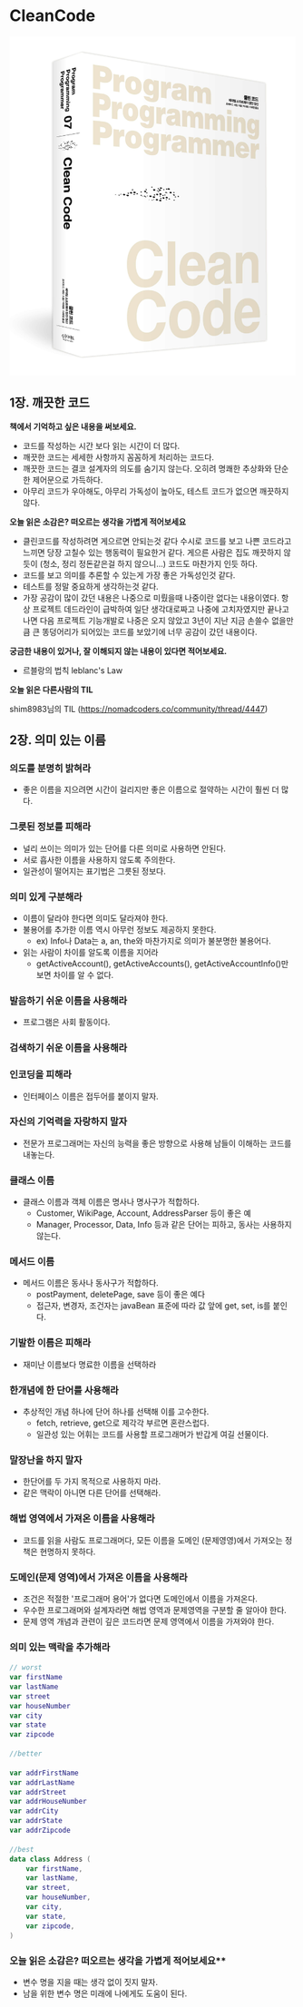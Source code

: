 # CleanCode

![clean_code](../images/clean-code.jpeg)

## 1장. 깨끗한 코드

**책에서 기억하고 싶은 내용을 써보세요.**

- 코드를 작성하는 시간 보다 읽는 시간이 더 많다.
- 깨끗한 코드는 세세한 사항까지 꼼꼼하게 처리하는 코드다.
- 깨끗한 코드는 결코 설계자의 의도를 숨기지 않는다. 오히려 명쾌한 추상화와 단순한 제어문으로 가득하다.
- 아무리 코드가 우아해도, 아무리 가독성이 높아도, 테스트 코드가 없으면 깨끗하지 않다.

**오늘 읽은 소감은? 떠오르는 생각을 가볍게 적어보세요**

- 클린코드를 작성하려면 게으르면 안되는것 같다 수시로 코드를 보고 나쁜 코드라고 느끼면 당장 고칠수 있는 행동력이 필요한거 같다. 게으른 사람은 집도 깨끗하지 않듯이 (청소, 정리 정돈같은걸 하지 않으니...) 코드도 마찬가지 인듯 하다.
- 코드를 보고 의미를 추론할 수 있는게 가장 좋은 가독성인것 같다.
- 테스트를 정말 중요하게 생각하는것 같다.
- 가장 공감이 많이 갔던 내용은 나중으로 미뤘을때 나중이란 없다는 내용이였다. 항상 프로젝트 데드라인이 급박하여 일단 생각대로짜고 나중에 고치자였지만 끝나고나면 다음 프로젝트 기능개발로 나중은 오지 않았고 3년이 지난 지금 손쓸수 없을만큼 큰 똥덩어리가 되어있는 코드를 보았기에 너무 공감이 갔던 내용이다.

**궁금한 내용이 있거나, 잘 이해되지 않는 내용이 있다면 적어보세요.**

- 르블랑의 법칙 leblanc's Law

**오늘 읽은 다른사람의 TIL**

shim8983님의 TIL (https://nomadcoders.co/community/thread/4447)

## 2장. 의미 있는 이름

### 의도를 분명히 밝혀라

- 좋은 이름을 지으려면 시간이 걸리지만 좋은 이름으로 절약하는 시간이 훨씬 더 많다.

### 그릇된 정보를 피해라

- 널리 쓰이는 의미가 있는 단어를 다른 의미로 사용하면 안된다.
- 서로 흡사한 이름을 사용하지 않도록 주의한다.
- 일관성이 떨어지는 표기법은 그릇된 정보다.

### 의미 있게 구분해라

- 이름이 달라야 한다면 의미도 달라져야 한다.
- 불용어를 추가한 이름 역시 아무런 정보도 제공하지 못한다.
  - ex) Info나 Data는 a, an, the와 마찬가지로 의미가 불분명한 불용어다.
- 읽는 사람이 차이를 알도록 이름을 지어라
  - getActiveAccount(), getActiveAccounts(), getActiveAccountInfo()만보면 차이를 알 수 없다.

### 발음하기 쉬운 이름을 사용해라

- 프로그램은 사회 활동이다.

### 검색하기 쉬운 이름을 사용해라

### 인코딩을 피해라

- 인터페이스 이름은 접두어를 붙이지 말자.

### 자신의 기억력을 자랑하지 말자

- 전문가 프로그래머는 자신의 능력을 좋은 방향으로 사용해 남들이 이해하는 코드를 내놓는다.

### 클래스 이름

- 클래스 이름과 객체 이름은 명사나 명사구가 적합하다.
  - Customer, WikiPage, Account, AddressParser 등이 좋은 예
  - Manager, Processor, Data, Info 등과 같은 단어는 피하고, 동사는 사용하지 않는다.

### 메서드 이름

- 메서드 이름은 동사나 동사구가 적합하다.
  - postPayment, deletePage, save 등이 좋은 예다
  - 접근자, 변경자, 조건자는 javaBean 표준에 따라 값 앞에 get, set, is를 붙인다.

### 기발한 이름은 피해라

- 재미난 이름보다 명료한 이름을 선택하라

### 한개념에 한 단어를 사용해라

- 추상적인 개념 하나에 단어 하나를 선택해 이를 고수한다.
  - fetch, retrieve, get으로 제각각 부르면 혼란스럽다.
  - 일관성 있는 어휘는 코드를 사용할 프로그래머가 반갑게 여길 선물이다.

### 말장난을 하지 말자

- 한단어를 두 가지 목적으로 사용하지 마라.
- 같은 맥락이 아니면 다른 단어를 선택해라.

### 해법 영역에서 가져온 이름을 사용해라

- 코드를 읽을 사람도 프로그래머다, 모든 이름을 도메인 (문제영영)에서 가져오는 정책은 현명하지 못하다.

### 도메인(문제 영역)에서 가져온 이름을 사용해라

- 조건은 적절한 '프로그래머 용어'가 없다면 도메인에서 이름을 가져온다.
- 우수한 프로그래머와 설계자라면 해법 영역과 문제영역을 구분할 줄 알아야 한다.
- 문제 영역 개념과 관련이 깊은 코드라면 문제 영역에서 이름을 가져와야 한다.

### 의미 있는 맥락을 추가해라

```kotlin
// worst
var firstName
var lastName
var street
var houseNumber
var city
var state
var zipcode

//better

var addrFirstName
var addrLastName
var addrStreet
var addrHouseNumber
var addrCity
var addrState
var addrZipcode

//best
data class Address (
    var firstName,
    var lastName,
    var street,
    var houseNumber,
    var city,
    var state,
    var zipcode,
)
```

### 오늘 읽은 소감은? 떠오르는 생각을 가볍게 적어보세요\*\*

- 변수 명을 지을 때는 생각 없이 짓지 말자.
- 남을 위한 변수 명은 미래에 나에게도 도움이 된다.
